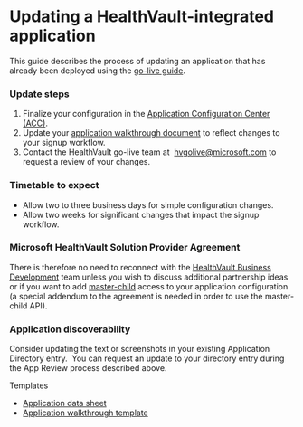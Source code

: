 Updating a HealthVault-integrated application
=============================================

This guide describes the process of updating an application that has already been deployed using the <a href="go-live.md" id="PageContent_13986_2">go-live guide</a>.

### Update steps

1.  Finalize your configuration in the [Application Configuration Center (ACC)](https://config.healthvault-ppe.com).
2.  Update your [application walkthrough document](http://download.microsoft.com/download/7/4/E/74EA8944-199C-4F56-B3BB-8105869425BC/HealthVault%20Application%20Walkthrough%20document.docx) to reflect changes to your signup workflow.
3.  Contact the HealthVault go-live team at  [hvgolive@microsoft.com](mailto:HvGoLive@microsoft.com) to request a review of your changes.

### Timetable to expect

-   Allow two to three business days for simple configuration changes.
-   Allow two weeks for significant changes that impact the signup workflow.

### Microsoft HealthVault Solution Provider Agreement

There is therefore no need to reconnect with the [HealthVault Business Development](mailto:hvbd@microsoft.com) team unless you wish to discuss additional partnership ideas or if you want to add <a href="/healthvault/concepts/advanced/master-and-child-applications.md" id="Introduction_13986_23">master-child</a> access to your application configuration (a special addendum to the agreement is needed in order to use the master-child API).

### Application discoverability

Consider updating the text or screenshots in your existing Application Directory entry.  You can request an update to your directory entry during the App Review process described above.

<span id="singleColInThreeColLayout"></span>

Templates

-   <a href="http://download.microsoft.com/download/7/4/E/74EA8944-199C-4F56-B3BB-8105869425BC/HealthVault%20Application%20Information%20Template.docx" id="RightRailLinkListSection_13986_25">Application data sheet</a>
-   <a href="http://download.microsoft.com/download/7/4/E/74EA8944-199C-4F56-B3BB-8105869425BC/HealthVault%20Application%20Walkthrough%20document.docx" id="RightRailLinkListSection_13986_26">Application walkthrough template</a>

